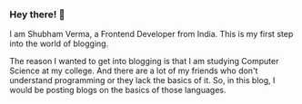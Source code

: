 ### Hey there! 👋

I am Shubham Verma, a Frontend Developer from India.
This is my first step into the world of blogging.

The reason I wanted to get into blogging is that I am studying Computer Science at my college.
And there are a lot of my friends who don't understand programming or they lack the basics of it.
So, in this blog, I would be posting blogs on the basics of those languages.
